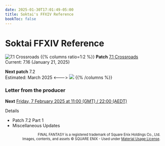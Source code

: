 ```yaml
---
date: 2025-01-30T17:01:49-05:00
title: Soktai's FFXIV Reference
bookToc: false
---
```


# Soktai FFXIV Reference

![7.1 Crossroads](https://lds-img.finalfantasyxiv.com/promo/h/0/_9pS37ahc1lqA9Sf-s4KMpl7KM.png)
{{% columns ratio=1:2 %}}
**Patch** [7.1 Crossroads](https://eu.finalfantasyxiv.com/dawntrail/patch_7_1) \
Current: 7.16 (January 21, 2025)

**Next patch** 7.2 \
Estimated: March 2025
<--->
[![](https://img.finalfantasyxiv.com/t/3c04a3a968d20cad8b17e35d37aa9cae6ff8960a.png?1737455030)](https://eu.finalfantasyxiv.com/lodestone/topics/detail/3c04a3a968d20cad8b17e35d37aa9cae6ff8960a)
{{% /columns %}}

### Letter from the producer
**Next** [Friday, 7 February 2025 at 11:00 (GMT) / 22:00 (AEDT)](https://na.finalfantasyxiv.com/lodestone/topics/detail/329ad452f96b16dec78666be3114da17c3661196)

Details
* Patch 7.2 Part 1
* Miscellaneous Updates

<div style="font-size:0.8em; text-align:right;">
FINAL FANTASY is a registered trademark of Square Enix Holdings Co., Ltd.<br>
Images, contents, and assets © SQUARE ENIX - Used under <a href="https://support.na.square-enix.com/rule.php?id=5382&tag=authc">Material Usage License</a>.</div>
